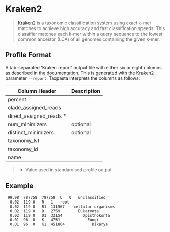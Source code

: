 # Kraken2

> [Kraken2](https://ccb.jhu.edu/software/kraken2/) is a taxonomic classification system using exact k-mer matches to achieve high accuracy and fast classification speeds. This classifier matches each k-mer within a query sequence to the lowest common ancestor (LCA) of all genomes containing the given k-mer.

## Profile Format

A tab-separated 'Kraken report' output file with either six or eight columns as described [in the documentation](https://github.com/DerrickWood/kraken2/blob/master/docs/MANUAL.markdown#sample-report-output-format). This is generated with the Kraken2 parameter `--report`. Taxpasta interprets the columns as follows:

| Column Header           | Description |
|-------------------------|-------------|
| percent                 |             |
| clade_assigned_reads    |             |
| direct_assigned_reads * |             |
| num_minimizers          | optional    |
| distinct_minimizers     | optional    |
| taxonomy_lvl            |             |
| taxonomy_id             |             |
| name                    |             |

> * Value used in standardised profile output 

## Example

```text
 99.98	787758	787758	U	0	unclassified
  0.02	119	0	R	1	root
  0.02	119	0	R1	131567	  cellular organisms
  0.02	119	0	D	2759	    Eukaryota
  0.02	119	0	D1	33154	      Opisthokonta
  0.01	96	0	K	4751	        Fungi
  0.01	96	0	K1	451864	          Dikarya
```

